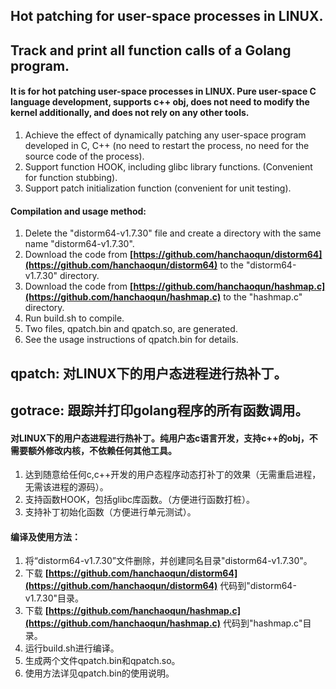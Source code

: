 ## Hot patching for user-space processes in LINUX.
## Track and print all function calls of a Golang program.

#### It is for hot patching user-space processes in LINUX. Pure user-space C language development, supports c++ obj, does not need to modify the kernel additionally, and does not rely on any other tools.
1. Achieve the effect of dynamically patching any user-space program developed in C, C++ (no need to restart the process, no need for the source code of the process).
2. Support function HOOK, including glibc library functions. (Convenient for function stubbing).
3. Support patch initialization function (convenient for unit testing).

#### Compilation and usage method:
1. Delete the "distorm64-v1.7.30" file and create a directory with the same name "distorm64-v1.7.30".
2. Download the code from **[https://github.com/hanchaoqun/distorm64](https://github.com/hanchaoqun/distorm64)** to the "distorm64-v1.7.30" directory.
3. Download the code from **[https://github.com/hanchaoqun/hashmap.c](https://github.com/hanchaoqun/hashmap.c)** to the "hashmap.c" directory.
4. Run build.sh to compile.
5. Two files, qpatch.bin and qpatch.so, are generated.
6. See the usage instructions of qpatch.bin for details.


## qpatch: 对LINUX下的用户态进程进行热补丁。
## gotrace: 跟踪并打印golang程序的所有函数调用。

#### 对LINUX下的用户态进程进行热补丁。纯用户态c语言开发，支持c++的obj，不需要额外修改内核，不依赖任何其他工具。
1. 达到随意给任何c,c++开发的用户态程序动态打补丁的效果（无需重启进程，无需该进程的源码）。
2. 支持函数HOOK，包括glibc库函数。（方便进行函数打桩）。
3. 支持补丁初始化函数（方便进行单元测试）。

#### 编译及使用方法：
1. 将“distorm64-v1.7.30”文件删除，并创建同名目录"distorm64-v1.7.30"。
2. 下载 **[https://github.com/hanchaoqun/distorm64](https://github.com/hanchaoqun/distorm64)** 代码到"distorm64-v1.7.30"目录。
3. 下载 **[https://github.com/hanchaoqun/hashmap.c](https://github.com/hanchaoqun/hashmap.c)** 代码到"hashmap.c"目录。
4. 运行build.sh进行编译。
5. 生成两个文件qpatch.bin和qpatch.so。
6. 使用方法详见qpatch.bin的使用说明。
